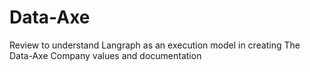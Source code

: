 # Data-Axe

Review to understand Langraph as an execution model in creating The Data-Axe
Company values and documentation

